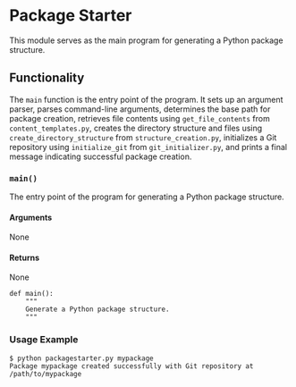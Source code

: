 # Package Starter

This module serves as the main program for generating a Python package structure.

## Functionality

The `main` function is the entry point of the program. It sets up an argument parser, parses command-line arguments, determines the base path for package creation, retrieves file contents using `get_file_contents` from `content_templates.py`, creates the directory structure and files using `create_directory_structure` from `structure_creation.py`, initializes a Git repository using `initialize_git` from `git_initializer.py`, and prints a final message indicating successful package creation.

### `main()`

The entry point of the program for generating a Python package structure.

#### Arguments
None

#### Returns
None

```
def main():
    """
    Generate a Python package structure.
    """
```

### Usage Example

```
$ python packagestarter.py mypackage
Package mypackage created successfully with Git repository at /path/to/mypackage
```
